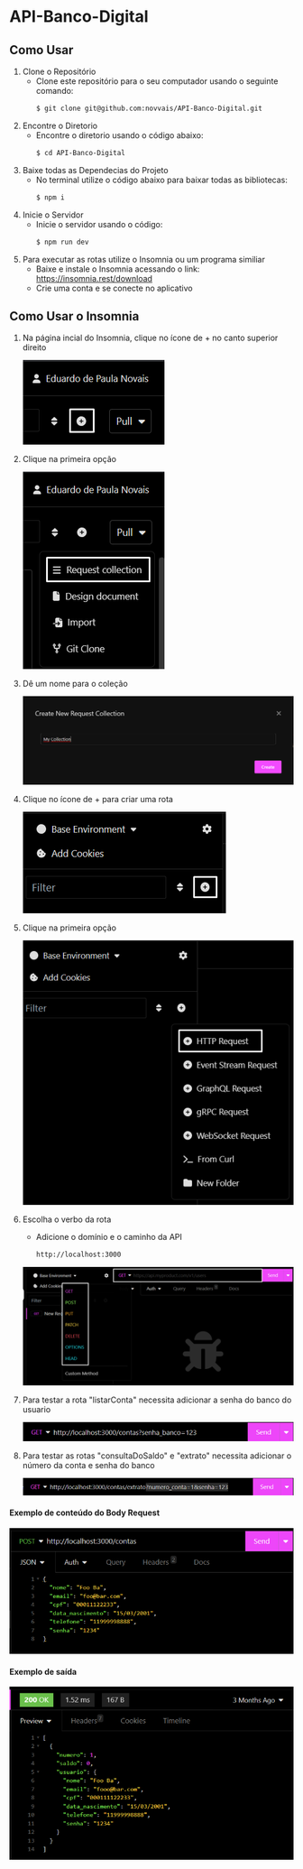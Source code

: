 # API-Banco-Digital

## Como Usar

1. Clone o Repositório
   * Clone este repositório para o seu computador usando o seguinte comando:
     ```bash
     $ git clone git@github.com:novvais/API-Banco-Digital.git

2. Encontre o Diretorio
   * Encontre o diretorio usando o código abaixo:
     ```bash
     $ cd API-Banco-Digital
     
3. Baixe todas as Dependecias do Projeto
   * No terminal utilize o código abaixo para baixar todas as bibliotecas:
     ```bash
     $ npm i

4. Inicie o Servidor
   * Inicie o servidor usando o código:
     ```bash
     $ npm run dev

5. Para executar as rotas utilize o Insomnia ou um programa similiar
   * Baixe e instale o Insomnia acessando o link: https://insomnia.rest/download
   * Crie uma conta e se conecte no aplicativo
      
## Como Usar o Insomnia

1. Na página incial do Insomnia, clique no ícone de + no canto superior direito
   <div><img src="./assets/foto_1.png"><div>

2. Clique na primeira opção
   <div><img src="./assets/foto_2.png"><div>

3. Dê um nome para o coleção
   <div><img src="./assets/foto_3.png"><div>

4. Clique no ícone de + para criar uma rota
   <div><img src="./assets/foto_4.png"><div> 

5. Clique na primeira opção
   <div><img src="./assets/foto_5.png"><div>

6. Escolha o verbo da rota
   * Adicione o domínio e o caminho da API
     ```bash
     http://localhost:3000
   <div><img src="./assets/foto_6.png"><div>

7. Para testar a rota "listarConta" necessita adicionar a senha do banco do usuario
   <div><img src="./assets/foto_8.png"><div>

8. Para testar as rotas "consultaDoSaldo" e "extrato" necessita adicionar o número da conta e senha do banco
   <div><img src="./assets/foto_7.png"><div>
   
#### Exemplo de conteúdo do Body Request
   <img src="./assets/exemplo_json.png">

#### Exemplo de saída 
   <img src="./assets/exemplo_res.png">